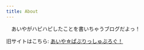 ```yaml
---
title: About
---
```


　あいやがハピハピしたことを書いちゃうブログだよっ！

旧サイトはこちら: [あいや☆ぱぶりっしゅぶろぐ！](http://gcc0aiya000.blog.fc2.com/)

